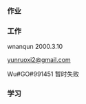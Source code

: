 ### 作业


### 工作






wnanqun   2000.3.10

yunruoxi2@gmail.com

Wu#GO#991451
暂时失败     



### 学习




